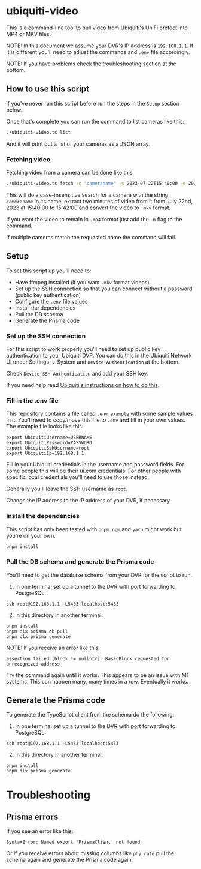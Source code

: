 # ubiquiti-video

This is a command-line tool to pull video from Ubiquiti's UniFi protect into MP4 or MKV files.

NOTE: In this document we assume your DVR's IP address is `192.168.1.1`. If it is different you'll need to adjust the commands and `.env` file accordingly.

NOTE: If you have problems check the troubleshooting section at the bottom.

## How to use this script

If you've never run this script before run the steps in the `Setup` section below.

Once that's complete you can run the command to list cameras like this:

```bash
./ubiquiti-video.ts list
```

And it will print out a list of your cameras as a JSON array.

### Fetching video

Fetching video from a camera can be done like this:

```bash
./ubiquiti-video.ts fetch -c "cameraname" -s 2023-07-22T15:40:00 -e 2023-07-22T15:42:00
```

This will do a case-insensitive search for a camera with the string `cameraname` in its name, extract two minutes of video from it
from July 22nd, 2023 at 15:40:00 to 15:42:00 and convert the video to `.mkv` format.

If you want the video to remain in `.mp4` format just add the `-m` flag to the command.

If multiple cameras match the requested name the command will fail.

## Setup

To set this script up you'll need to:

- Have ffmpeg installed (if you want `.mkv` format videos)
- Set up the SSH connection so that you can connect without a password (public key authentication)
- Configure the `.env` file values
- Install the dependencies
- Pull the DB schema
- Generate the Prisma code

### Set up the SSH connection

For this script to work properly you'll need to set up public key authentication to your Ubiquiti DVR. You can do this
in the Ubiquiti Network UI under Settings -> System and `Device Authentication` at the bottom.

Check `Device SSH Authentication` and add your SSH key.

If you need help read [Ubiquiti's instructions on how to do this](https://help.ui.com/hc/en-us/articles/235247068-UniFi-Adding-SSH-Keys-to-UniFi-Devices).

### Fill in the .env file

This repository contains a file called `.env.example` with some sample values in it. You'll need to copy/move this file
to `.env` and fill in your own values. The example file looks like this:

```text
export UbiquitiUsername=USERNAME
export UbiquitiPassword=PASSWORD
export UbiquitiSshUsername=root
export UbiquitiIp=192.168.1.1
```

Fill in your Ubiquiti credentials in the username and password fields. For some people this will be their ui.com credentials.
For other people with specific local credentials you'll need to use those instead.

Generally you'll leave the SSH username as `root`.

Change the IP address to the IP address of your DVR, if necessary.

### Install the dependencies

This script has only been tested with `pnpm`. `npm` and `yarn` might work but you're on your own.

```bash
pnpm install
```

### Pull the DB schema and generate the Prisma code

You'll need to get the database schema from your DVR for the script to run.

1. In one terminal set up a tunnel to the DVR with port forwarding to PostgreSQL:

```
ssh root@192.168.1.1 -L5433:localhost:5433
```

2. In this directory in another terminal:

```
pnpm install
pnpm dlx prisma db pull
pnpm dlx prisma generate
```

NOTE: If you receive an error like this:

```text
assertion failed [block != nullptr]: BasicBlock requested for unrecognized address
```

Try the command again until it works. This appears to be an issue with M1 systems. This can happen many, many times in a row. Eventually it works.

## Generate the Prisma code

To generate the TypeScript client from the schema do the following:

1. In one terminal set up a tunnel to the DVR with port forwarding to PostgreSQL:

```
ssh root@192.168.1.1 -L5433:localhost:5433
```

2. In this directory in another terminal:

```
pnpm install
pnpm dlx prisma generate
```

# Troubleshooting

## Prisma errors

If you see an error like this:

```text
SyntaxError: Named export 'PrismaClient' not found
```

Or if you receive errors about missing columns like `phy_rate` pull the schema again and generate the Prisma code again.
